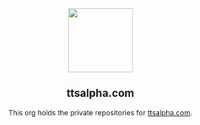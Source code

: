 <div align="center">
  <img alt="" height="128px" src="https://ttsalpha.com/snow/snow-fit.svg">
  <br>
  <h2>ttsalpha.com</h2>
  <p>This org holds the private repositories for <a href="https://ttsalpha.com">ttsalpha.com</a>.</p>
</div>
